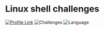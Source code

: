 # Linux shell challenges
[![Profile Link](https://img.shields.io/badge/hackerRank-profile_link-brightgreen.svg)](https://www.hackerrank.com/weozUA)
![Challenges](https://img.shields.io/badge/Challenges-36_solved-orange.svg)
![Language](https://img.shields.io/badge/Language-Bash-7873ae.svg)